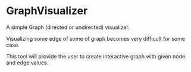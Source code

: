 # GraphVisualizer
A simple Graph (directed or undirected) visualizer.

Visualizing some edge of some of graph becomes very difficult for some case.

This tool will provide the user to create interactive graph with given node and edge values.


